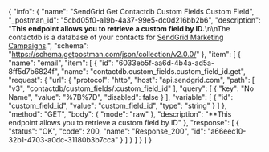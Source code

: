 {
  "info": {
    "name": "SendGrid Get Contactdb Custom Fields Custom Field",
    "_postman_id": "5cbd05f0-a19b-4a37-99e5-dc0d216bb2b6",
    "description": "**This endpoint allows you to retrieve a custom field by ID.**\n\nThe contactdb is a database of your contacts for [SendGrid Marketing Campaigns](https://sendgrid.com/docs/User_Guide/Marketing_Campaigns/index.html).",
    "schema": "https://schema.getpostman.com/json/collection/v2.0.0/"
  },
  "item": [
    {
      "name": "email",
      "item": [
        {
          "id": "6033eb5f-aa6d-4b4a-ad5a-8ff5d7b6824f",
          "name": "contactdb.custom_fields.custom_field_id.get",
          "request": {
            "url": {
              "protocol": "http",
              "host": "api.sendgrid.com",
              "path": [
                "v3",
                "contactdb/custom_fields/:custom_field_id"
              ],
              "query": [
                {
                  "key": "No Name",
                  "value": "%7B%7D",
                  "disabled": false
                }
              ],
              "variable": [
                {
                  "id": "custom_field_id",
                  "value": "custom_field_id",
                  "type": "string"
                }
              ]
            },
            "method": "GET",
            "body": {
              "mode": "raw"
            },
            "description": "**This endpoint allows you to retrieve a custom field by ID"
          },
          "response": [
            {
              "status": "OK",
              "code": 200,
              "name": "Response_200",
              "id": "a66eec10-32b1-4703-a0dc-31180b3b7cca"
            }
          ]
        }
      ]
    }
  ]
}